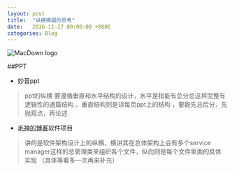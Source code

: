 ```yaml
---
layout: post
title:  "纵横捭阖的思考"
date:   2016-11-27 00:00:00 +0800
categories: Blog
---
```



![MacDown logo](http://macdown.uranusjr.com/static/base/img/logo-160.png)


##PPT
-	妙音ppt 

> ppt的纵横 要遵循垂直和水平结构的设计，水平是指能有总分总这样完整有逻辑性的通篇结构 。垂直结构则是讲每页ppt上的结构 ，要能先总后分，先抛观点，再论述

- [毛神的博客](http://xiangwangfeng.com/2014/05/24/iOS-App%E5%BC%80%E5%8F%91%E9%82%A3%E4%BA%9B%E4%BA%8B/)软件项目

> 讲的是软件架构设计上的纵横，横讲其在总体架构上会有多个service manager这样的总管理类来组织各个文件，纵向则是每个文件里面的具体实现 （具体等看多一次再来补充）